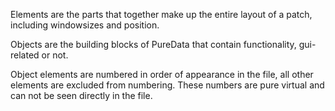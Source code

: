 Elements are the parts that together make up the entire layout of a patch, including windowsizes and position.

Objects are the building blocks of PureData that contain functionality, gui-related or not.

Object elements are numbered in order of appearance in the file, all other elements are excluded from numbering. These numbers are pure virtual and can not be seen directly in the file.

